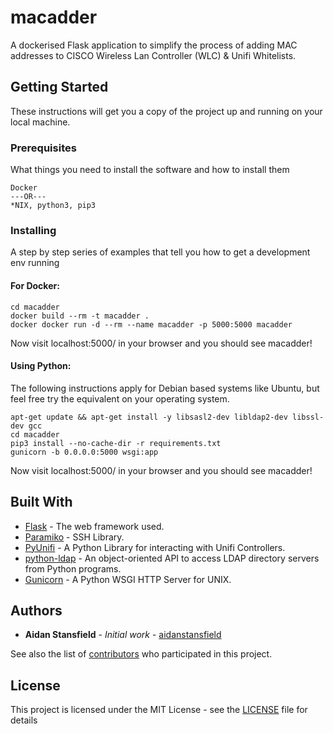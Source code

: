 # macadder
A dockerised Flask application to simplify the process of adding MAC addresses to CISCO Wireless Lan Controller (WLC) & Unifi Whitelists. 

## Getting Started

These instructions will get you a copy of the project up and running on your local machine.

### Prerequisites

What things you need to install the software and how to install them

```
Docker
---OR---
*NIX, python3, pip3
```

### Installing

A step by step series of examples that tell you how to get a development env running

#### For Docker:

```
cd macadder
docker build --rm -t macadder .
docker docker run -d --rm --name macadder -p 5000:5000 macadder
```
Now visit localhost:5000/ in your browser and you should see macadder!

#### Using Python:

The following instructions apply for Debian based systems like Ubuntu, but feel free try the equivalent on your operating system.
```
apt-get update && apt-get install -y libsasl2-dev libldap2-dev libssl-dev gcc
cd macadder
pip3 install --no-cache-dir -r requirements.txt
gunicorn -b 0.0.0.0:5000 wsgi:app
```
Now visit localhost:5000/ in your browser and you should see macadder!


## Built With

* [Flask](https://flask.palletsprojects.com/en/1.1.x/) - The web framework used.
* [Paramiko](http://www.paramiko.org/) - SSH Library.
* [PyUnifi](https://github.com/finish06/pyunifi) - A Python Library for interacting with Unifi Controllers.
* [python-ldap](https://www.python-ldap.org/en/latest/) - An object-oriented API to access LDAP directory servers from Python programs.
* [Gunicorn](https://gunicorn.org/) - A Python WSGI HTTP Server for UNIX.

## Authors

* **Aidan Stansfield** - *Initial work* - [aidanstansfield](https://github.com/aidanstansfield)

See also the list of [contributors](https://github.com/aidanstansfield/macadder/contributors) who participated in this project.

## License

This project is licensed under the MIT License - see the [LICENSE](LICENSE) file for details
